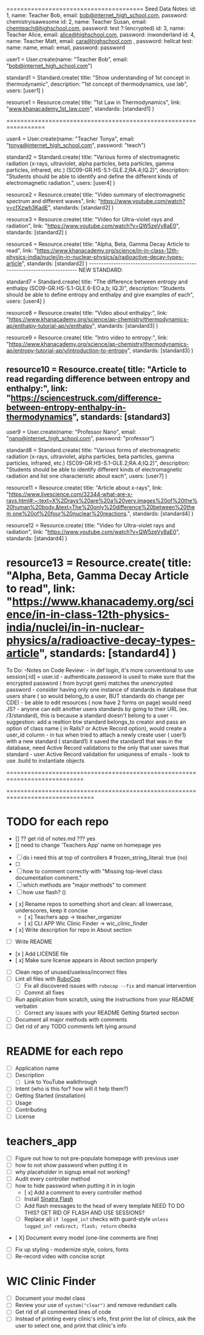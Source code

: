
=======================================
Seed Data Notes:
id: 1, name: Teacher Bob, email: bob@internet_high_school.com, password: chemistryisawesome
id: 2, name: Teacher Susan, email: chemteach@highschool.com, password: test   ?:(encrypted)
id: 3, name: Teacher Alice, email: alice@highschool.com, password: inwonderland
id: 4, name: Teacher Matt, email: cara@highschool.com , password: hellcat
test: name: name, email: email, password: password

user1 = User.create(name: "Teacher Bob", email: "bob@internet_high_school.com")

standard1 = Standard.create(
    title: "Show understanding of 1st concept in thermodynamic",
    description: "1st concept of thermodynamics, use lab",
    users: [user1]
)

resource1 = Resource.create(
    title: "1st Law in Thermodynamics",
    link: "www.khanacademy_1st_law.com",
    standards: [standard1]
)

=================================================================


user4 = User.create(name: "Teacher Tonya", email: "tonya@internet_high_school.com", password: "teach")

standard2 = Standard.create(
    title: "Various forms of electromagnetic radiation (x-rays, ultraviolet, alpha particles, beta particles, gamma particles, infrared, etc.) (SC09-GR.HS-S.1-GLE.2;RA.4;IQ.2)",
    description: "Students should be able to identify and define the different kinds of electromagnetic radiation.",
    users: [user4]
)

resource2 = Resource.create(
    title: "Video summary of electromagnetic spectrum and different waves",
    link: "https://www.youtube.com/watch?v=cfXzwh3KadE",
    standards: [standard2]
)

resource3 = Resource.create(
    title: "Video for Ultra-violet rays and radiation",
    link: "https://www.youtube.com/watch?v=QW5zeVy8aE0",
    standards: [standard2]
)

resource4 = Resource.create(
    title: "Alpha, Beta, Gamma Decay Article to read",
    link: "https://www.khanacademy.org/science/in-in-class-12th-physics-india/nuclei/in-in-nuclear-physics/a/radioactive-decay-types-article",
    standards: [standard2]
)
       -------------------------------------------------------------------------
NEW STANDARD:

standard7 = Standard.create(
  title: "The difference between entropy and enthalpy (SC09-GR.HS-S.1-GLE.6-EO.a,b; IQ.3)",
  description: "Students should be able to define entropy and enthalpy and give examples of each",
  users: [user4]
  )

  resource8 = Resource.create(
    title: "Video about enthalpy:",
    link: "https://www.khanacademy.org/science/ap-chemistry/thermodynamics-ap/enthalpy-tutorial-ap/v/enthalpy",
    standards: [standard3]
)

resource9 = Resource.create(
    title: "Intro video to entropy:",
    link: "https://www.khanacademy.org/science/ap-chemistry/thermodynamics-ap/entropy-tutorial-ap/v/introduction-to-entropy",
    standards: [standard3]
)

resource10 = Resource.create(
    title: "Article to read regarding difference between entropy and enthalpy:",
    link: "https://sciencestruck.com/difference-between-entropy-enthalpy-in-thermodynamics",
    standards: [standard3]
-----------------------------
user9 = User.create(name: "Professor Nano", email: "nano@internet_high_school.com", password: "professor")

standard8 = Standard.create(
    title: "Various forms of electromagnetic radiation (x-rays, ultraviolet, alpha particles, beta
    particles, gamma particles, infrared, etc.) (SC09-GR.HS-S.1-GLE.2;RA.4;IQ.2)",
    description: "Students should be able to identify different kinds of electromagnetic radiation and list one characteristic about each",
    users: [user7]
)

resource11 = Resource.create(
    title: "Article about x-rays",
    link: "https://www.livescience.com/32344-what-are-x-rays.html#:~:text=X%2Drays%20are%20a%20very,images%20of%20the%20human%20body.&text=The%20only%20difference%20between%20them,one%20of%20four%20nuclear%20reactions.",
    standards: [standard4]
)

resource12 = Resource.create(
    title: "Video for Ultra-violet rays and radiation",
    link: "https://www.youtube.com/watch?v=QW5zeVy8aE0",
    standards: [standard4]
)

resource13 = Resource.create(
    title: "Alpha, Beta, Gamma Decay Article to read",
    link: "https://www.khanacademy.org/science/in-in-class-12th-physics-india/nuclei/in-in-nuclear-physics/a/radioactive-decay-types-article",
    standards: [standard4]
)
=====================================================================
To Do:
-Notes on Code Review:
    - in def login, it's more conventional to use session[:id] = user.id
    - authenticate.password is used to make sure that the encrypted password ( from bycrpt gem) matches the unencrypted password
    - consider having only one instance of standards in database that users share ( so would belong_to a user, BUT standards do change per CDE)
    - be able to edit resources ( now have 2 forms on page) would need JS?
    - anyone can edit another users standards by going to their URL (ex. /3/standard), this is because a standard doesn't belong to a user
    - suggestion: add a realtion btw standard belongs_to creator and pass an option of class name ( in Rails? or Active Record option), would create a user_id column
    - in tux when tried to attach a newly create user ( user1) with a new standard ( standard1) it saved the standard1 that was in the database, need Active Record validations to the only that user saves that standard
    - user Active Record validation for uniquness of emails
    - look to use .build to instantiate objects

============================================================================

===============================================================================
# TODO for each repo
- [] ??  get rid of notes.md ??? yes
- [] need to change 'Teachers App' name on homepage yes
- [ ] do i need this at top of controllers # frozen_string_literal: true (no)
- [ ]
- [ ] how to comment correctly with "Missing top-level class documentation comment."
- [ ] which methods are "major methods" to comment
- [ ] how use flash? ()
- [ x] Rename repos to something short and clean: all lowercase, underscores, keep it concise
  - [ x] Teachers app -> teacher_organizer
  - [ x] CLI APP Wic Clinic Finder -> wic_clinic_finder
- [ x] Write description for repo in About section
- [ ] Write README
- [x ] Add LICENSE file
- [ x] Make sure license appears in About section properly
- [ ] Clean repo of unused/useless/incorrect files
- [ ] Lint all files with [RuboCop](https://rubocop.org/)
  - [ ] Fix all discovered issues with `rubocop --fix` and manual intervention
  - [ ] Commit all fixes
- [ ] Run application from scratch, using the instructions from your README verbatim
  - [ ] Correct any issues with your README Getting Started section
- [ ] Document all major methods with comments
- [ ] Get rid of any TODO comments left lying around

# README for each repo
- [ ] Application name
- [ ] Description
  - [ ] Link to YouTube walkthrough
- [ ] Intent (who is this for? how will it help them?)
- [ ] Getting Started (installation)
- [ ] Usage
- [ ] Contributing
- [ ] License

# teachers_app
 - [ ] Figure out how to not pre-populate homepage with previous user
- [ ] how to not show password when putting it in
- [ ] why placeholder in signup email not working?
- [ ] Audit every controller method
- [ ] how to hide password when putting it in in login
  - [ x] Add a comment to every controller method
  - [ ] Install [Sinatra Flash](https://github.com/SFEley/sinatra-flash)
  - [ ] Add flash messages to the head of every template NEED TO DO THIS? GET RID OF FLASH AND USE SESSIONS?
  - [ ] Replace all `if logged_in?` checks with guard-style `unless logged_in? redirect; flash; return` checks
- [ X] Document every model (one-line comments are fine)
- [ ] Fix up styling - modernize style, colors, fonts
- [ ] Re-record video with concise script

# WIC Clinic Finder
- [ ] Document your model class
- [ ] Review your use of `system("clear")` and remove redundant calls
- [ ] Get rid of all commented lines of code
- [ ] Instead of printing every clinic's info, first print the list of clinics, ask the user to select one, and print that clinic's info
